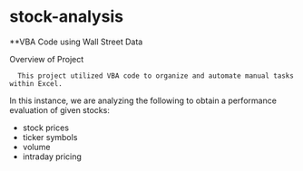 # stock-analysis
**VBA Code using Wall Street Data

Overview of Project

      This project utilized VBA code to organize and automate manual tasks within Excel.  
In this instance, we are analyzing the following to obtain a performance evaluation of given stocks:
- stock prices
- ticker symbols
- volume
- intraday pricing 
